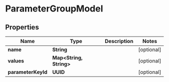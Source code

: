 

# ParameterGroupModel


## Properties

| Name | Type | Description | Notes |
|------------ | ------------- | ------------- | -------------|
|**name** | **String** |  |  [optional] |
|**values** | **Map&lt;String, String&gt;** |  |  [optional] |
|**parameterKeyId** | **UUID** |  |  [optional] |



